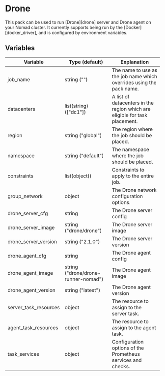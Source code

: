 # Drone

This pack can be used to run [Drone][drone] server and Drone agent on your Nomad cluster. It currently supports being run by the [Docker][docker_driver], and is configured by environment variables.

## Variables

| Variable              | Type (default)                      | Explanation                                                                |
|-----------------------|-------------------------------------|----------------------------------------------------------------------------|
| job_name              | string ("")                         | The name to use as the job name which overrides using the pack name.       |
| datacenters           | list(string) (["dc1"])              | A list of datacenters in the region which are eligible for task placement. |
| region                | string ("global")                   | The region where the job should be placed.                                 |
| namespace             | string ("default")                  | The namespace where the job should be placed.                              |
| constraints           | list(object))                       | Constraints to apply to the entire job.                                    |
| group_network         | object                              | The Drone network configuration options.                                   |
| drone_server_cfg      | string                              | The Drone server config                                                    |
| drone_server_image    | string ("drone/drone")              | The Drone server image                                                     |
| drone_server_version  | string ("2.1.0")                    | The Drone server version                                                   |
| drone_agent_cfg       | string                              | The Drone agent config                                                     |
| drone_agent_image     | string ("drone/drone-runner-nomad") | The Drone agent image                                                      |
| drone_agent_version   | string ("latest")                   | The Drone agent version                                                    |
| server_task_resources | object                              | The resource to assign to the server task.                                 |
| agent_task_resources  | object                              | The resource to assign to the agent task.                                  |
| task_services         | object                              | Configuration options of the Prometheus services and checks.               |
